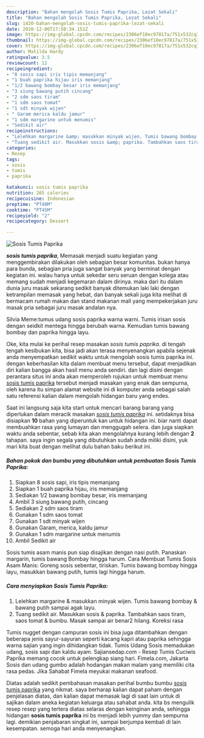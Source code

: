 ```yaml
---
description: "Bahan mengolah Sosis Tumis Paprika, Lezat Sekali"
title: "Bahan mengolah Sosis Tumis Paprika, Lezat Sekali"
slug: 1420-bahan-mengolah-sosis-tumis-paprika-lezat-sekali
date: 2020-12-06T17:58:34.151Z
image: https://img-global.cpcdn.com/recipes/2306ef10ec97817a/751x532cq70/sosis-tumis-paprika-foto-resep-utama.jpg
thumbnail: https://img-global.cpcdn.com/recipes/2306ef10ec97817a/751x532cq70/sosis-tumis-paprika-foto-resep-utama.jpg
cover: https://img-global.cpcdn.com/recipes/2306ef10ec97817a/751x532cq70/sosis-tumis-paprika-foto-resep-utama.jpg
author: Matilda Hardy
ratingvalue: 3.5
reviewcount: 12
recipeingredient:
- "8 sosis sapi iris tipis memanjang"
- "1 buah paprika hijau iris memanjang"
- "1/2 bawang bombay besar iris memanjang"
- "3 siung bawang putih cincang"
- "2 sdm saos tiram"
- "1 sdm saos tomat"
- "1 sdt minyak wijen"
- " Garam merica kaldu jamur"
- "1 sdm margarine untuk menumis"
- "Sedikit air"
recipeinstructions:
- "Lelehkan margarine &amp; masukkan minyak wijen. Tumis bawang bombay &amp; bawang putih sampai agak layu."
- "Tuang sedikit air. Masukkan sosis &amp; paprika. Tambahkan saos tiram, saos tomat &amp; bumbu. Masak sampai air benar2 hilang. Koreksi rasa"
categories:
- Resep
tags:
- sosis
- tumis
- paprika

katakunci: sosis tumis paprika 
nutrition: 265 calories
recipecuisine: Indonesian
preptime: "PT40M"
cooktime: "PT45M"
recipeyield: "2"
recipecategory: Dessert

---
```



![Sosis Tumis Paprika](https://img-global.cpcdn.com/recipes/2306ef10ec97817a/751x532cq70/sosis-tumis-paprika-foto-resep-utama.jpg)

<b><i>sosis tumis paprika</i></b>, Memasak menjadi suatu kegiatan yang menggembirakan dilakukan oleh sebagian besar komunitas. bukan hanya para bunda, sebagian pria juga sangat banyak yang berminat dengan kegiatan ini. walau hanya untuk sekedar seru seruan dengan kolega atau memang sudah menjadi kegemaran dalam dirinya. maka dari itu dalam dunia juru masak sekarang sedikit banyak ditemukan laki laki dengan ketrampilan memasak yang hebat, dan banyak sekali juga kita melihat di bermacam rumah makan dan stand makanan mall yang mempekerjakan juru masak pria sebagai juru masak andalan nya.

Silvia Meme:tumus udang sosis paprika warna warni. Tumis irisan sosis dengan seidkit mentega hingga berubah warna. Kemudian tumis bawang bombay dan paprika hingga layu.

Oke, kita mulai ke perihal resep masakan <i>sosis tumis paprika</i>. di tengah tengah kesibukan kita, bisa jadi akan terasa menyenangkan apabila sejenak anda menyempatkan sedikit waktu untuk mengolah sosis tumis paprika ini. dengan keberhasilan kita dalam membuat menu tersebut, dapat menjadikan diri kalian bangga akan hasil menu anda sendiri. dan lagi disini dengan perantara situs ini anda akan memperoleh rujukan untuk membuat menu <u>sosis tumis paprika</u> tersebut menjadi masakan yang enak dan sempurna, oleh karena itu simpan alamat website ini di komputer anda sebagai salah satu referensi kalian dalam mengolah hidangan baru yang endes.


Saat ini langsung saja kita start untuk mencari barang barang yang diperlukan dalam meracik masakan <u><i>sosis tumis paprika</i></u> ini. setidaknya bisa disiapkan <b>10</b> bahan yang diperuntuk kan untuk hidangan ini. biar nanti dapat membuahkan rasa yang lumayan dan menggugah selera. dan juga siapkan waktu anda sebentar, sebab kita akan mengolahnya kurang lebih dengan <b>2</b> tahapan. saya ingin segala yang dibutuhkan sudah anda miliki disini, yuk mari kita buat dengan melihat dulu bahan baku berikut ini.

<!--inarticleads1-->

##### Bahan pokok dan bumbu yang dibutuhkan untuk pembuatan Sosis Tumis Paprika:

1. Siapkan 8 sosis sapi, iris tipis memanjang
1. Siapkan 1 buah paprika hijau, iris memanjang
1. Sediakan 1/2 bawang bombay besar, iris memanjang
1. Ambil 3 siung bawang putih, cincang
1. Sediakan 2 sdm saos tiram
1. Gunakan 1 sdm saos tomat
1. Gunakan 1 sdt minyak wijen
1. Gunakan  Garam, merica, kaldu jamur
1. Gunakan 1 sdm margarine untuk menumis
1. Ambil Sedikit air


Sosis tumis asam manis pun siap disajikan dengan nasi putih. Panaskan margarin, tumis bawang Bombay hingga harum. Cara Membuat Tumis Sosis Asam Manis: Goreng sosis sebentar, tiriskan. Tumis bawang bombay hingga layu, masukkan bawang putih, tumis lagi hingga harum. 

<!--inarticleads2-->

##### Cara menyiapkan Sosis Tumis Paprika:

1. Lelehkan margarine &amp; masukkan minyak wijen. Tumis bawang bombay &amp; bawang putih sampai agak layu.
1. Tuang sedikit air. Masukkan sosis &amp; paprika. Tambahkan saos tiram, saos tomat &amp; bumbu. Masak sampai air benar2 hilang. Koreksi rasa


Tumis nugget dengan campuran sosis ini bisa juga ditambahkan dengan beberapa jenis sayur-sayuran seperti kacang kapri atau paprika sehingga warna sajian yang ingin dihidangkan tidak. Tumis Udang Sosis memadukan udang, sosis sapi dan kaldu ayam. Sajiansedap.com - Resep Tumis Cuciwis Paprika memang cocok untuk pelengkap siang hari. Fimela.com, Jakarta Sosis dan udang gumbo adalah hodangan makan malam yang memiliki cita rasa pedas. Jika Sahabat Fimela meyukai makanan seafood. 

Diatas adalah sedikit pembahasan masakan perihal bumbu bumbu <u>sosis tumis paprika</u> yang nikmat. saya berharap kalian dapat paham dengan penjelasan diatas, dan kalian dapat memasak lagi di saat lain untuk di sajikan dalam aneka kegiatan keluarga atau sahabat anda. kita bs mengulik resep resep yang tertera diatas selaras dengan keinginan anda, sehingga hidangan <b>sosis tumis paprika</b> ini bs menjadi lebih yummy dan sempurna lagi. demikian penjabaran singkat ini, sampai berjumpa kembali di lain kesempatan. semoga hari anda menyenangkan.
